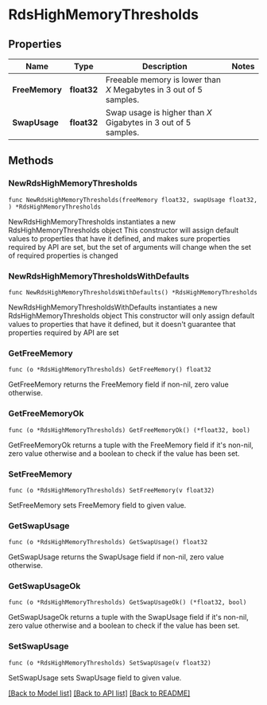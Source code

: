 # RdsHighMemoryThresholds

## Properties

Name | Type | Description | Notes
------------ | ------------- | ------------- | -------------
**FreeMemory** | **float32** | Freeable memory is lower than *X* Megabytes in 3 out of 5 samples. | 
**SwapUsage** | **float32** | Swap usage is higher than *X* Gigabytes in 3 out of 5 samples. | 

## Methods

### NewRdsHighMemoryThresholds

`func NewRdsHighMemoryThresholds(freeMemory float32, swapUsage float32, ) *RdsHighMemoryThresholds`

NewRdsHighMemoryThresholds instantiates a new RdsHighMemoryThresholds object
This constructor will assign default values to properties that have it defined,
and makes sure properties required by API are set, but the set of arguments
will change when the set of required properties is changed

### NewRdsHighMemoryThresholdsWithDefaults

`func NewRdsHighMemoryThresholdsWithDefaults() *RdsHighMemoryThresholds`

NewRdsHighMemoryThresholdsWithDefaults instantiates a new RdsHighMemoryThresholds object
This constructor will only assign default values to properties that have it defined,
but it doesn't guarantee that properties required by API are set

### GetFreeMemory

`func (o *RdsHighMemoryThresholds) GetFreeMemory() float32`

GetFreeMemory returns the FreeMemory field if non-nil, zero value otherwise.

### GetFreeMemoryOk

`func (o *RdsHighMemoryThresholds) GetFreeMemoryOk() (*float32, bool)`

GetFreeMemoryOk returns a tuple with the FreeMemory field if it's non-nil, zero value otherwise
and a boolean to check if the value has been set.

### SetFreeMemory

`func (o *RdsHighMemoryThresholds) SetFreeMemory(v float32)`

SetFreeMemory sets FreeMemory field to given value.


### GetSwapUsage

`func (o *RdsHighMemoryThresholds) GetSwapUsage() float32`

GetSwapUsage returns the SwapUsage field if non-nil, zero value otherwise.

### GetSwapUsageOk

`func (o *RdsHighMemoryThresholds) GetSwapUsageOk() (*float32, bool)`

GetSwapUsageOk returns a tuple with the SwapUsage field if it's non-nil, zero value otherwise
and a boolean to check if the value has been set.

### SetSwapUsage

`func (o *RdsHighMemoryThresholds) SetSwapUsage(v float32)`

SetSwapUsage sets SwapUsage field to given value.



[[Back to Model list]](../README.md#documentation-for-models) [[Back to API list]](../README.md#documentation-for-api-endpoints) [[Back to README]](../README.md)


